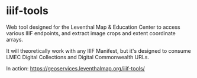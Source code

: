 # iiif-tools

Web tool designed for the Leventhal Map & Education Center to access various IIIF endpoints, and extract image crops and extent coordinate arrays.

It will theoretically work with any IIIF Manifest, but it's designed to consume LMEC Digital Collections and Digital Commonwealth URLs.

In action: <https://geoservices.leventhalmap.org/iiif-tools/>


